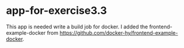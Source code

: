 # app-for-exercise3.3

This app is needed write a build job for docker.
I added the frontend-example-docker from https://github.com/docker-hy/frontend-example-docker.

